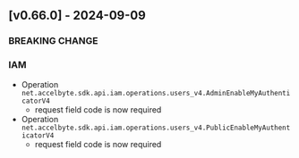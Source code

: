 <a name="v0.66.0"></a>
## [v0.66.0] - 2024-09-09

### BREAKING CHANGE

### IAM
- Operation `net.accelbyte.sdk.api.iam.operations.users_v4.AdminEnableMyAuthenticatorV4`
  - request field code is now required
- Operation `net.accelbyte.sdk.api.iam.operations.users_v4.PublicEnableMyAuthenticatorV4`
  - request field code is now required